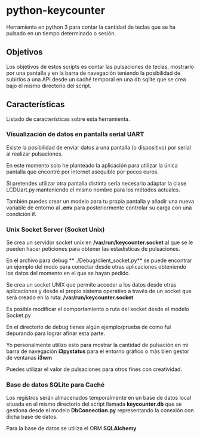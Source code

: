# python-keycounter

Herramienta en python 3 para contar la cantidad de teclas que se ha pulsado en un tiempo determinado o sesión.

## Objetivos

Los objetivos de estos scripts es contar las pulsaciones de teclas, mostrarlo
por una pantalla y en la barra de navegación teniendo la posibilidad de 
subirlos a una API desde un caché temporal en una db sqlite que se crea bajo
el mismo directorio del script.

## Características

Listado de características sobre esta herramienta.

### Visualización de datos en pantalla serial UART

Existe la posibilidad de enviar datos a una pantalla (o dispositivo) por
serial al realizar pulsaciones.

En este momento solo he planteado la aplicación para utilizar la única pantalla
que encontré por internet asequible por pocos euros.

Si pretendes utilizar otra pantalla distinta sería necesario adaptar la clase
LCDUart.py manteniendo el mismo nombre para los métodos actuales.

También puedes crear un modelo para tu propia pantalla y añadir una nueva
variable de entorno al **.env** para posteriormente controlar su carga con 
una condición if.
  
### Unix Socket Server (Socket Unix)

Se crea un servidor socket unix en **/var/run/keycounter.socket** al que se le 
pueden hacer peticiones para obtener las estadísticas de pulsaciones.

En el archivo para debug ** ./Debug/client_socket.py** se puede encontrar un 
ejemplo del modo para conectar desde otras aplicaciones obteniendo los datos
del momento en el que se hayan pedido.
  
Se crea un socket UNIX que permite acceder a los datos desde otras
aplicaciones y desde el propio sistema operativo a través de un socket que
será creado en la ruta: **/var/run/keycounter.socket**
   
Es posible modificar el comportamiento o ruta del socket desde el modelo Socket.py   

En el directorio de debug tienes algún ejemplo/prueba de como fuí depurando
para lograr afinar esta parte.

Yo personalmente utilizo esto para mostrar la cantidad de pulsación en mi barra
de navegación **i3pystatus** para el entorno gráfico o más bien gestor de
ventanas **i3wm**

Puedes utilizar el valor de pulsaciones para otros fines con creatividad.

### Base de datos SQLite para Caché

Los registros serán almacenados temporalmente en un base de datos local
situada en el mismo directorio del script llamada **keycounter.db** que se 
gestiona desde el modelo **DbConnection.py** representando la conexión con 
dicha base de datos.

Para la base de datos se utiliza el ORM **SQLAlchemy**

